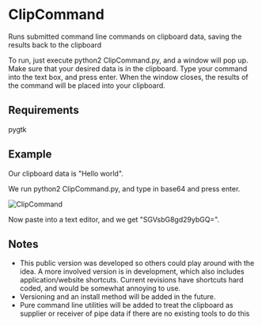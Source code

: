 ClipCommand
===========

Runs submitted command line commands on clipboard data, saving the results back to the clipboard

To run, just execute python2 ClipCommand.py, and a window will pop up. Make sure that your desired data is in the clipboard. Type your command into the text box, and press enter. When the window closes, the results of the command will be placed into your clipboard.

Requirements
------------
pygtk

Example
-------
Our clipboard data is "Hello world".

We run python2 ClipCommand.py, and type in base64 and press enter.

![ClipCommand](http://i.imgur.com/lXJ6N4m.png)

Now paste into a text editor, and we get "SGVsbG8gd29ybGQ=".

Notes
-----
 - This public version was developed so others could play around with the idea. A more involved version is in development, which also includes application/website shortcuts. Current revisions have shortcuts hard coded, and would be somewhat annoying to use.
 - Versioning and an install method will be added in the future.
 - Pure command line utilities will be added to treat the clipboard as supplier or receiver of pipe data if there are no existing tools to do this